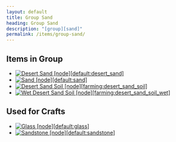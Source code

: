 ```yaml
---
layout: default
title: Group Sand
heading: Group Sand
description: "[group][sand]"
permalink: /items/group-sand/
---
```



## Items in Group

<ul class="list-items">
    <li><a href="{{site.baseurl}}/items/default-desert-sand/"><img src="{{site.baseurl}}/assets/img/items/itemcubes/default_desert_sand.png" data-toggle="tooltip" title="Desert Sand [node][default:desert_sand]"></a></li>
    <li><a href="{{site.baseurl}}/items/default-sand/"><img src="{{site.baseurl}}/assets/img/items/itemcubes/default_sand.png" data-toggle="tooltip" title="Sand [node][default:sand]"></a></li>
    <li><a href="{{site.baseurl}}/items/farming-desert-sand-soil/"><img src="{{site.baseurl}}/assets/img/items/itemcubes/farming_desert_sand_soil.png" data-toggle="tooltip" title="Desert Sand Soil [node][farming:desert_sand_soil]"></a></li>
    <li><a href="{{site.baseurl}}/items/farming-desert-sand-soil-wet/"><img src="{{site.baseurl}}/assets/img/items/itemcubes/farming_desert_sand_soil_wet.png" data-toggle="tooltip" title="Wet Desert Sand Soil [node][farming:desert_sand_soil_wet]"></a></li>
</ul>


## Used for Crafts

<ul class="list-items">
    <li><a href="{{site.baseurl}}/items/default-glass/"><img src="{{site.baseurl}}/assets/img/items/itemcubes/default_glass.png" data-toggle="tooltip" title="Glass [node][default:glass]"></a></li>
    <li><a href="{{site.baseurl}}/items/default-sandstone/"><img src="{{site.baseurl}}/assets/img/items/itemcubes/default_sandstone.png" data-toggle="tooltip" title="Sandstone [node][default:sandstone]"></a></li>
</ul>